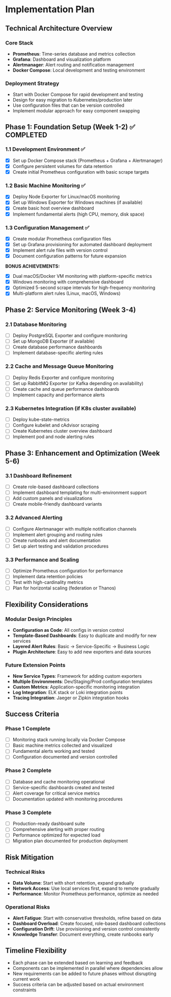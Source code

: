 # Implementation Plan

## Technical Architecture Overview

### Core Stack
- **Prometheus**: Time-series database and metrics collection
- **Grafana**: Dashboard and visualization platform
- **Alertmanager**: Alert routing and notification management
- **Docker Compose**: Local development and testing environment

### Deployment Strategy
- Start with Docker Compose for rapid development and testing
- Design for easy migration to Kubernetes/production later
- Use configuration files that can be version controlled
- Implement modular approach for easy component swapping

## Phase 1: Foundation Setup (Week 1-2) ✅ COMPLETED

### 1.1 Development Environment ✅
- [x] Set up Docker Compose stack (Prometheus + Grafana + Alertmanager)
- [x] Configure persistent volumes for data retention
- [x] Create initial Prometheus configuration with basic scrape targets

### 1.2 Basic Machine Monitoring ✅
- [x] Deploy Node Exporter for Linux/macOS monitoring
- [x] Set up Windows Exporter for Windows machines (if available)
- [x] Create basic host overview dashboard
- [x] Implement fundamental alerts (high CPU, memory, disk space)

### 1.3 Configuration Management ✅
- [x] Create modular Prometheus configuration files
- [x] Set up Grafana provisioning for automated dashboard deployment
- [x] Implement alert rule files with version control
- [x] Document configuration patterns for future expansion

**BONUS ACHIEVEMENTS:**
- [x] Dual macOS/Docker VM monitoring with platform-specific metrics
- [x] Windows monitoring with comprehensive dashboard
- [x] Optimized 5-second scrape intervals for high-frequency monitoring
- [x] Multi-platform alert rules (Linux, macOS, Windows)

## Phase 2: Service Monitoring (Week 3-4)

### 2.1 Database Monitoring
- [ ] Deploy PostgreSQL Exporter and configure monitoring
- [ ] Set up MongoDB Exporter (if available)
- [ ] Create database performance dashboards
- [ ] Implement database-specific alerting rules

### 2.2 Cache and Message Queue Monitoring
- [ ] Deploy Redis Exporter and configure monitoring
- [ ] Set up RabbitMQ Exporter (or Kafka depending on availability)
- [ ] Create cache and queue performance dashboards
- [ ] Implement capacity and performance alerts

### 2.3 Kubernetes Integration (if K8s cluster available)
- [ ] Deploy kube-state-metrics
- [ ] Configure kubelet and cAdvisor scraping
- [ ] Create Kubernetes cluster overview dashboard
- [ ] Implement pod and node alerting rules

## Phase 3: Enhancement and Optimization (Week 5-6)

### 3.1 Dashboard Refinement
- [ ] Create role-based dashboard collections
- [ ] Implement dashboard templating for multi-environment support
- [ ] Add custom panels and visualizations
- [ ] Create mobile-friendly dashboard variants

### 3.2 Advanced Alerting
- [ ] Configure Alertmanager with multiple notification channels
- [ ] Implement alert grouping and routing rules
- [ ] Create runbooks and alert documentation
- [ ] Set up alert testing and validation procedures

### 3.3 Performance and Scaling
- [ ] Optimize Prometheus configuration for performance
- [ ] Implement data retention policies
- [ ] Test with high-cardinality metrics
- [ ] Plan for horizontal scaling (federation or Thanos)

## Flexibility Considerations

### Modular Design Principles
- **Configuration as Code**: All configs in version control
- **Template-Based Dashboards**: Easy to duplicate and modify for new services
- **Layered Alert Rules**: Basic → Service-Specific → Business Logic
- **Plugin Architecture**: Easy to add new exporters and data sources

### Future Extension Points
- **New Service Types**: Framework for adding custom exporters
- **Multiple Environments**: Dev/Staging/Prod configuration templates
- **Custom Metrics**: Application-specific monitoring integration
- **Log Integration**: ELK stack or Loki integration points
- **Tracing Integration**: Jaeger or Zipkin integration hooks

## Success Criteria

### Phase 1 Complete
- [ ] Monitoring stack running locally via Docker Compose
- [ ] Basic machine metrics collected and visualized
- [ ] Fundamental alerts working and tested
- [ ] Configuration documented and version controlled

### Phase 2 Complete
- [ ] Database and cache monitoring operational
- [ ] Service-specific dashboards created and tested
- [ ] Alert coverage for critical service metrics
- [ ] Documentation updated with monitoring procedures

### Phase 3 Complete
- [ ] Production-ready dashboard suite
- [ ] Comprehensive alerting with proper routing
- [ ] Performance optimized for expected load
- [ ] Migration plan documented for production deployment

## Risk Mitigation

### Technical Risks
- **Data Volume**: Start with short retention, expand gradually
- **Network Access**: Use local services first, expand to remote gradually
- **Performance**: Monitor Prometheus performance, optimize as needed

### Operational Risks
- **Alert Fatigue**: Start with conservative thresholds, refine based on data
- **Dashboard Overload**: Create focused, role-based dashboard collections
- **Configuration Drift**: Use provisioning and version control consistently
- **Knowledge Transfer**: Document everything, create runbooks early

## Timeline Flexibility
- Each phase can be extended based on learning and feedback
- Components can be implemented in parallel where dependencies allow
- New requirements can be added to future phases without disrupting current work
- Success criteria can be adjusted based on actual environment constraints

